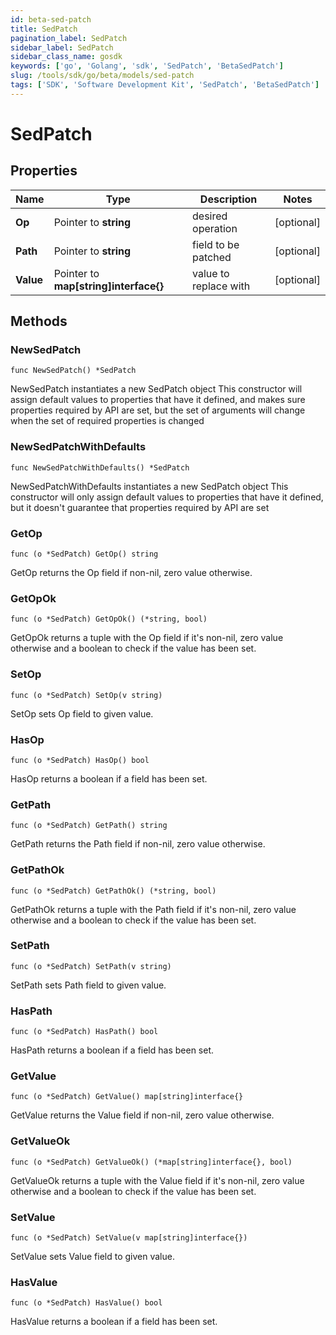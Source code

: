 ```yaml
---
id: beta-sed-patch
title: SedPatch
pagination_label: SedPatch
sidebar_label: SedPatch
sidebar_class_name: gosdk
keywords: ['go', 'Golang', 'sdk', 'SedPatch', 'BetaSedPatch'] 
slug: /tools/sdk/go/beta/models/sed-patch
tags: ['SDK', 'Software Development Kit', 'SedPatch', 'BetaSedPatch']
---
```


# SedPatch

## Properties

Name | Type | Description | Notes
------------ | ------------- | ------------- | -------------
**Op** | Pointer to **string** | desired operation | [optional] 
**Path** | Pointer to **string** | field to be patched | [optional] 
**Value** | Pointer to **map[string]interface{}** | value to replace with | [optional] 

## Methods

### NewSedPatch

`func NewSedPatch() *SedPatch`

NewSedPatch instantiates a new SedPatch object
This constructor will assign default values to properties that have it defined,
and makes sure properties required by API are set, but the set of arguments
will change when the set of required properties is changed

### NewSedPatchWithDefaults

`func NewSedPatchWithDefaults() *SedPatch`

NewSedPatchWithDefaults instantiates a new SedPatch object
This constructor will only assign default values to properties that have it defined,
but it doesn't guarantee that properties required by API are set

### GetOp

`func (o *SedPatch) GetOp() string`

GetOp returns the Op field if non-nil, zero value otherwise.

### GetOpOk

`func (o *SedPatch) GetOpOk() (*string, bool)`

GetOpOk returns a tuple with the Op field if it's non-nil, zero value otherwise
and a boolean to check if the value has been set.

### SetOp

`func (o *SedPatch) SetOp(v string)`

SetOp sets Op field to given value.

### HasOp

`func (o *SedPatch) HasOp() bool`

HasOp returns a boolean if a field has been set.

### GetPath

`func (o *SedPatch) GetPath() string`

GetPath returns the Path field if non-nil, zero value otherwise.

### GetPathOk

`func (o *SedPatch) GetPathOk() (*string, bool)`

GetPathOk returns a tuple with the Path field if it's non-nil, zero value otherwise
and a boolean to check if the value has been set.

### SetPath

`func (o *SedPatch) SetPath(v string)`

SetPath sets Path field to given value.

### HasPath

`func (o *SedPatch) HasPath() bool`

HasPath returns a boolean if a field has been set.

### GetValue

`func (o *SedPatch) GetValue() map[string]interface{}`

GetValue returns the Value field if non-nil, zero value otherwise.

### GetValueOk

`func (o *SedPatch) GetValueOk() (*map[string]interface{}, bool)`

GetValueOk returns a tuple with the Value field if it's non-nil, zero value otherwise
and a boolean to check if the value has been set.

### SetValue

`func (o *SedPatch) SetValue(v map[string]interface{})`

SetValue sets Value field to given value.

### HasValue

`func (o *SedPatch) HasValue() bool`

HasValue returns a boolean if a field has been set.


